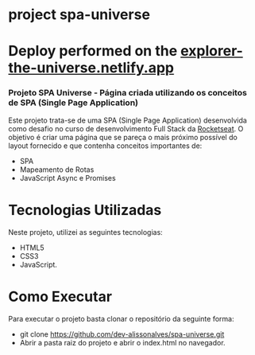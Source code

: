 # project spa-universe
# Deploy performed on the [explorer-the-universe.netlify.app](https://explorer-the-universe.netlify.app/)
### Projeto SPA Universe - Página criada utilizando os conceitos de SPA (Single Page Application)

Este projeto trata-se de uma SPA (Single Page Application) desenvolvida como desafio no curso de desenvolvimento Full Stack da [Rocketseat](https://www.rocketseat.com.br). O objetivo é criar uma página que se pareça o mais próximo possível do layout fornecido e que contenha conceitos importantes de: 

- SPA
- Mapeamento de Rotas
- JavaScript Async e Promises

# Tecnologias Utilizadas
Neste projeto, utilizei as seguintes tecnologias:

- HTML5
- CSS3
- JavaScript.

# Como Executar
Para executar o projeto basta clonar o repositório da seguinte forma:

- git clone https://github.com/dev-alissonalves/spa-universe.git
- Abrir a pasta raiz do projeto e abrir o index.html no navegador.
